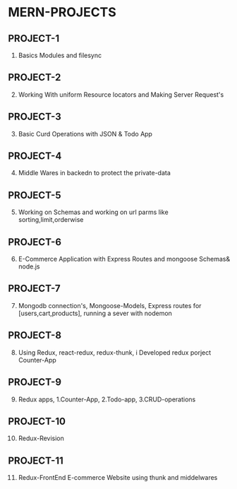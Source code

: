 # MERN-PROJECTS


## PROJECT-1
1. Basics Modules and filesync 


## PROJECT-2
2. Working With uniform Resource locators and Making Server Request's

## PROJECT-3
3. Basic Curd Operations with JSON & Todo App

## PROJECT-4
4. Middle Wares in backedn to protect the private-data

## PROJECT-5
5. Working on Schemas and working on url parms like sorting,limit,orderwise

## PROJECT-6
6. E-Commerce Application with Express Routes and mongoose Schemas& node.js

## PROJECT-7
7. Mongodb connection's, Mongoose-Models, Express routes for [users,cart,products], running a sever with nodemon

## PROJECT-8
8. Using Redux, react-redux, redux-thunk, i Developed redux porject Counter-App 

## PROJECT-9
9. Redux apps, 1.Counter-App, 2.Todo-app, 3.CRUD-operations


## PROJECT-10
10. Redux-Revision


## PROJECT-11
11. Redux-FrontEnd E-commerce Website using thunk and middelwares